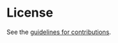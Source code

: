 # License

See the
[guidelines for contributions](https://github.com/aaronpk/oauth-authorization-server-discovery/blob/main/CONTRIBUTING.md).
